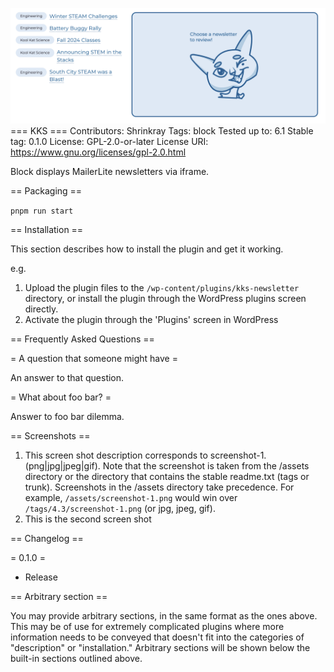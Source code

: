 
<!-- @import "[TOC]" {cmd="toc" depthFrom=1 depthTo=6 orderedList=false} -->
![KKS Newsletter](assets/news-screen.png)
=== KKS ===
Contributors:      Shrinkray
Tags:              block
Tested up to:      6.1
Stable tag:        0.1.0
License:           GPL-2.0-or-later
License URI:       https://www.gnu.org/licenses/gpl-2.0.html

Block displays MailerLite newsletters via iframe.

== Packaging ==

`pnpm run start`

== Installation ==

This section describes how to install the plugin and get it working.

e.g.

1. Upload the plugin files to the `/wp-content/plugins/kks-newsletter` directory, or install the plugin through the WordPress plugins screen directly.
2. Activate the plugin through the 'Plugins' screen in WordPress


== Frequently Asked Questions ==

= A question that someone might have =

An answer to that question.

= What about foo bar? =

Answer to foo bar dilemma.

== Screenshots ==

1. This screen shot description corresponds to screenshot-1.(png|jpg|jpeg|gif). Note that the screenshot is taken from
the /assets directory or the directory that contains the stable readme.txt (tags or trunk). Screenshots in the /assets
directory take precedence. For example, `/assets/screenshot-1.png` would win over `/tags/4.3/screenshot-1.png`
(or jpg, jpeg, gif).
2. This is the second screen shot

== Changelog ==

= 0.1.0 =
* Release

== Arbitrary section ==

You may provide arbitrary sections, in the same format as the ones above. This may be of use for extremely complicated
plugins where more information needs to be conveyed that doesn't fit into the categories of "description" or
"installation." Arbitrary sections will be shown below the built-in sections outlined above.
